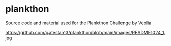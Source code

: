 # plankthon
Source code and material used for the Plankthon Challenge by Veolia

https://github.com/gatestan13/plankthon/blob/main/images/README1024_1.jpg